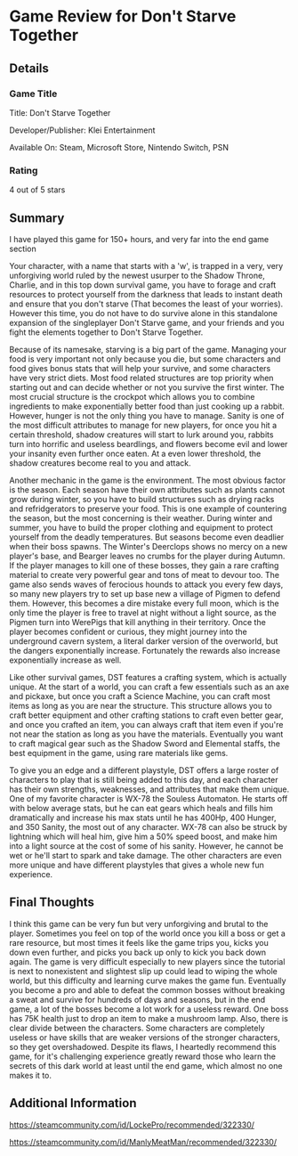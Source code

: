 # Game Review for Don't Starve Together

## Details

### Game Title

Title: Don't Starve Together

Developer/Publisher: Klei Entertainment

Available On: Steam, Microsoft Store, Nintendo Switch, PSN

### Rating

4 out of 5 stars

## Summary
I have played this game for 150+ hours, and very far into the end game section

Your character, with a name that starts with a 'w', is trapped in a very, very
unforgiving world ruled by the newest usurper to the Shadow Throne, Charlie,
and in this top down survival game, you have to forage and craft resources to
protect yourself from the darkness that leads to instant death and ensure that 
you don't starve (That becomes the least of your worries). However this time, 
you do not have to do survive alone in this standalone expansion of the 
singleplayer Don't Starve game, and your friends and you fight the elements 
together to Don't Starve Together.

Because of its namesake, starving is a big part of the game. Managing your food
is very important not only because you die, but some characters and food gives
bonus stats that will help your survive, and some characters have very strict diets.
Most food related structures are top priority when starting out and can decide
whether or not you survive the first winter. The most crucial structure is the
crockpot which allows you to combine ingredients to make exponentially better food
than just cooking up a rabbit. However, hunger is not the only thing you have to
manage. Sanity is one of the most difficult attributes to manage for new players,
for once you hit a certain threshold, shadow creatures will start to lurk around you,
rabbits turn into horrific and useless beardlings, and flowers become evil and lower
your insanity even further once eaten. At a even lower threshold, the shadow creatures
become real to you and attack.

Another mechanic in the game is the environment. The most obvious factor is the 
season. Each season have their own attributes such as plants cannot grow during winter,
so you have to build structures such as drying racks and refridgerators to preserve 
your food. This is one example of countering the season, but the most concerning is 
their weather. During winter and summer, you have to build the proper clothing and 
equipment to protect yourself from the deadly temperatures. But seasons become even
deadlier when their boss spawns. The Winter's Deerclops shows no mercy on a new
player's base, and Bearger leaves no crumbs for the player during Autumn. If the player
manages to kill one of these bosses, they gain a rare crafting material to create
very powerful gear and tons of meat to devour too. The game also sends waves of 
ferocious hounds to attack you every few days, so many new players try to set up base 
new a village of Pigmen to defend them. However, this becomes a dire mistake every 
full moon, which is the only time the player is free to travel at night without a 
light source, as the Pigmen turn into WerePigs that kill anything in their territory. 
Once the player becomes confident or curious, they might journey into the underground 
cavern system, a literal darker version of the overworld, but the dangers exponentially 
increase. Fortunately the rewards also increase exponentially increase as well.

Like other survival games, DST features a crafting system, which is actually unique. 
At the start of a world, you can craft a few essentials such as an axe and pickaxe, 
but once you craft a Science Machine, you can craft most items as long as you are near 
the structure. This structure allows you to craft better equipment and other crafting 
stations to craft even better gear, and once you crafted an item, you can always craft 
that item even if you're not near the station as long as you have the materials. 
Eventually you want to craft magical gear such as the Shadow Sword and Elemental staffs,
the best equipment in the game, using rare materials like gems.

To give you an edge and a different playstyle, DST offers a large roster of characters
to play that is still being added to this day, and each character has their own strengths,
weaknesses, and attributes that make them unique. One of my favorite character is WX-78
the Souless Automaton. He starts off with below average stats, but he can eat gears which
heals and fills him dramatically and increase his max stats until he has 400Hp, 400 Hunger,
and 350 Sanity, the most out of any character. WX-78 can also be struck by lightning which
will heal him, give him a 50% speed boost, and make him into a light source at the cost of
some of his sanity. However, he cannot be wet or he'll start to spark and take damage. The
other characters are even more unique and have different playstyles that gives a whole new
fun experience.

## Final Thoughts
I think this game can be very fun but very unforgiving and brutal to the player. Sometimes
you feel on top of the world once you kill a boss or get a rare resource, but most times
it feels like the game trips you, kicks you down even further, and picks you back up only
to kick you back down again. The game is very difficult especially to new players since
the tutorial is next to nonexistent and slightest slip up could lead to wiping the whole
world, but this difficulty and learning curve makes the game fun. Eventually you become a
pro and able to defeat the common bosses without breaking a sweat and survive for hundreds 
of days and seasons, but in the end game, a lot of the bosses become a lot work for a 
useless reward. One boss has 75K health just to drop an item to make a mushroom lamp. Also, 
there is clear divide between the characters. Some characters are completely useless or 
have skills that are weaker versions of the stronger characters, so they get overshadowed.
Despite its flaws, I heartedly recommend this game, for it's challenging experience greatly
reward those who learn the secrets of this dark world at least until the end game, which
almost no one makes it to.

## Additional Information
https://steamcommunity.com/id/LockePro/recommended/322330/

https://steamcommunity.com/id/ManlyMeatMan/recommended/322330/

